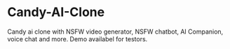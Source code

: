 # Candy-AI-Clone
Candy ai clone with NSFW video generator, NSFW chatbot, AI Companion, voice chat and more. Demo availabel for testors.
